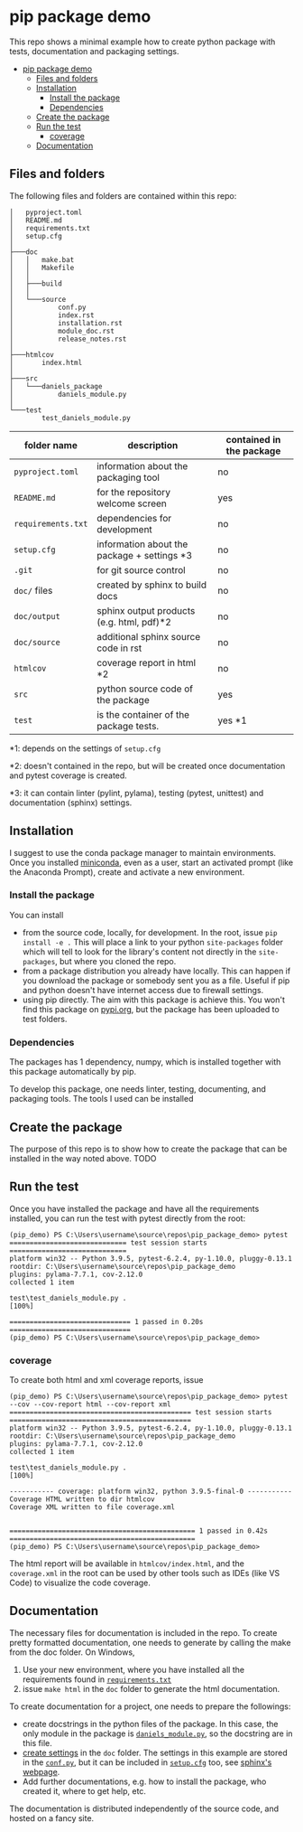 # pip package demo

This repo shows a minimal example how to create python package with tests,
documentation and packaging settings.

- [pip package demo](#pip-package-demo)
  - [Files and folders](#files-and-folders)
  - [Installation](#installation)
    - [Install the package](#install-the-package)
    - [Dependencies](#dependencies)
  - [Create the package](#create-the-package)
  - [Run the test](#run-the-test)
    - [coverage](#coverage)
  - [Documentation](#documentation)

## Files and folders

The following files and folders are contained within this repo:

```text
│   pyproject.toml
│   README.md
│   requirements.txt
│   setup.cfg
│ 
├───doc
│   │   make.bat
│   │   Makefile
│   │
│   ├───build
│   │
│   └───source
│           conf.py
│           index.rst
│           installation.rst
│           module_doc.rst
│           release_notes.rst
│
├───htmlcov
│       index.html
│   
├───src
│   └───daniels_package
│           daniels_module.py
│
└───test
        test_daniels_module.py
```

| folder name        | description                                 | contained in the package |
| ------------------ | ------------------------------------------- | ------------------------ |
| `pyproject.toml`   | information about the packaging tool        | no                       |
| `README.md`        | for the repository welcome screen           | yes                      |
| `requirements.txt` | dependencies for development                | no                       |
| `setup.cfg`        | information about the package + settings *3 | no                       |
| `.git`             | for git source control                      | no                       |
| `doc/` files       | created by sphinx to build docs             | no                       |
| `doc/output`       | sphinx output products (e.g. html, pdf)*2   | no                       |
| `doc/source`       | additional sphinx source code in rst        | no                       |
| `htmlcov`          | coverage report in html *2                  | no                       |
| `src`              | python source code of the package           | yes                      |
| `test`             | is the container of the package tests.      | yes *1                   |

*1: depends on the settings of `setup.cfg`

*2: doesn't contained in the repo,
but will be created once documentation and pytest coverage is created.

*3: it can contain linter (pylint, pylama), testing (pytest, unittest)
and documentation (sphinx) settings.

## Installation

I suggest to use the conda package manager to maintain environments. Once you
installed [miniconda](https://docs.conda.io/en/latest/miniconda.html), even as
a user, start an activated prompt (like the Anaconda Prompt), create and
activate a new environment.

### Install the package

You can install

- from the source code, locally, for development. In the root,
  issue `pip install -e .` This will place a link
  to your python `site-packages` folder which will tell to look
  for the library's content not directly in the `site-packages`,
  but where you cloned the repo.
- from a package distribution you already have locally.
  This can happen if you download the package or somebody sent you as a file.
  Useful if pip and python doesn't have internet access
  due to firewall settings.
- using pip directly.
  The aim with this package is achieve this.
  You won't find this package on [pypi.org](http://pypi.org),
  but the package has been uploaded to test folders.

### Dependencies

The packages has 1 dependency, numpy,
which is installed together with this package automatically by pip.

To develop this package, one needs linter, testing, documenting,
and packaging tools. The tools I used can be installed

## Create the package

The purpose of this repo is to show how to create the package
that can be installed in the way noted above. TODO

## Run the test

Once you have installed the package and have all the requirements installed,
you can run the test with pytest directly from the root:

```text
(pip_demo) PS C:\Users\username\source\repos\pip_package_demo> pytest
============================= test session starts =============================
platform win32 -- Python 3.9.5, pytest-6.2.4, py-1.10.0, pluggy-0.13.1
rootdir: C:\Users\username\source\repos\pip_package_demo
plugins: pylama-7.7.1, cov-2.12.0
collected 1 item

test\test_daniels_module.py .                                            [100%] 

============================== 1 passed in 0.20s ============================== 
(pip_demo) PS C:\Users\username\source\repos\pip_package_demo>
```

### coverage

To create both html and xml coverage reports, issue

```text
(pip_demo) PS C:\Users\username\source\repos\pip_package_demo> pytest --cov --cov-report html --cov-report xml     
============================================= test session starts =============================================
platform win32 -- Python 3.9.5, pytest-6.2.4, py-1.10.0, pluggy-0.13.1
rootdir: C:\Users\username\source\repos\pip_package_demo
plugins: pylama-7.7.1, cov-2.12.0
collected 1 item

test\test_daniels_module.py .                                                                            [100%] 

----------- coverage: platform win32, python 3.9.5-final-0 -----------
Coverage HTML written to dir htmlcov
Coverage XML written to file coverage.xml


============================================== 1 passed in 0.42s ============================================== 
(pip_demo) PS C:\Users\username\source\repos\pip_package_demo>
```

The html report will be available in `htmlcov/index.html`, and the `coverage.xml` in the root can be used by other tools such as IDEs (like VS Code) to visualize the code coverage.

## Documentation

The necessary files for documentation is included in the repo.
To create pretty formatted documentation, one needs to generate by
calling the make from the doc folder. On Windows,

1. Use your new environment, where you have installed all the requirements
   found in [`requirements.txt`](requirements.txt)
2. issue `make html` in the `doc` folder to generate the html documentation.

To create documentation for a project, one needs to prepare the followings:

- create docstrings in the python files of the package.
  In this case, the only module in the package is
  [`daniels_module.py`](src/daniels_package/daniels_module.py),
  so the docstring are in this file.
- [create settings](https://www.sphinx-doc.org/en/master/usage/quickstart.html#setting-up-the-documentation-sources) in the `doc` folder. The settings
  in this example are stored in the [`conf.py`](doc/source/conf.py),
  but it can be included in [`setup.cfg`](setup.cfg) too, see
  [sphinx's webpage](https://www.sphinx-doc.org/en/master/usage/advanced/setuptools.html?highlight=project%20release#using-setuptools-integration).
- Add further documentations, e.g. how to install the package,
  who created it, where to get help, etc.

The documentation is distributed independently of the source code, and hosted
on a fancy site.
